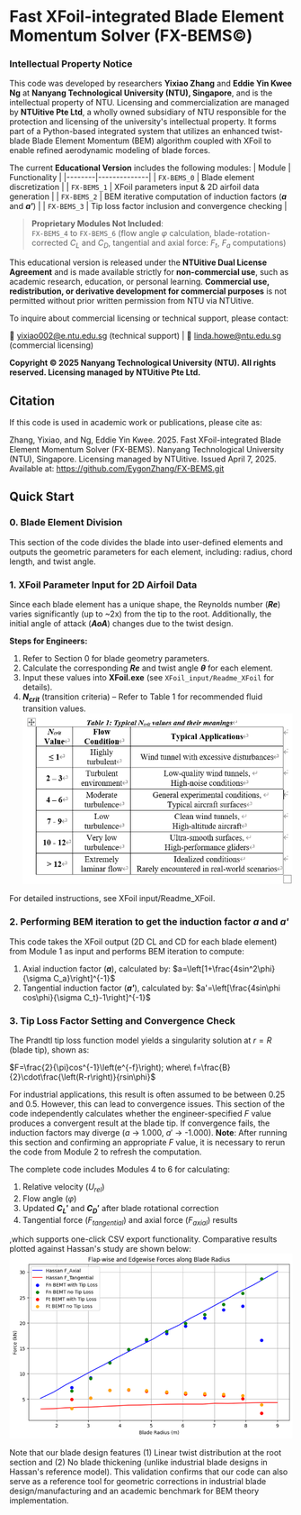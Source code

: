 # Fast XFoil-integrated Blade Element Momentum Solver (FX-BEMS©)

### Intellectual Property Notice
This code was developed by researchers **Yixiao Zhang** and **Eddie Yin Kwee Ng** at **Nanyang Technological University (NTU), Singapore**, and is the intellectual property of NTU. Licensing and commercialization are managed by **NTUitive Pte Ltd**, a wholly owned subsidiary of NTU responsible for the protection and licensing of the university's intellectual property. It forms part of a Python-based integrated system that utilizes an enhanced twist-blade Blade Element Momentum (BEM) algorithm coupled with XFoil to enable refined aerodynamic modeling of blade forces.

The current **Educational Version** includes the following modules:
| Module | Functionality |
|--------|--------------|
| `FX-BEMS_0` | Blade element discretization |
| `FX-BEMS_1` | XFoil parameters input & 2D airfoil data generation |
| `FX-BEMS_2` | BEM iterative computation of induction factors (***a*** and ***a'***) |
| `FX-BEMS_3` | Tip loss factor inclusion and convergence checking |

> **Proprietary Modules Not Included**:  
> `FX-BEMS_4` to `FX-BEMS_6` (flow angle $φ$ calculation, blade-rotation-corrected $C_L$ and $C_D$, tangential and axial force: $F_t$, $F_a$ computations)

This educational version is released under the **NTUitive Dual License Agreement** and is made available strictly for **non-commercial use**, such as academic research, education, or personal learning. **Commercial use, redistribution, or derivative development for commercial purposes** is not permitted without prior written permission from NTU via NTUitive.

To inquire about commercial licensing or technical support, please contact:

📧 [yixiao002@e.ntu.edu.sg](mailto:yixiao002@e.ntu.edu.sg) (technical support) | 📧 [linda.howe@ntu.edu.sg](mailto:linda.howe@ntu.edu.sg) (commercial licensing)

**Copyright © 2025 Nanyang Technological University (NTU). All rights reserved. Licensing managed by NTUitive Pte Ltd.**

## Citation
If this code is used in academic work or publications, please cite as:

Zhang, Yixiao, and Ng, Eddie Yin Kwee. 2025. Fast XFoil-integrated Blade Element Momentum Solver (FX-BEMS). Nanyang Technological University (NTU), Singapore. Licensing managed by NTUitive. Issued April 7, 2025. Available at: https://github.com/EygonZhang/FX-BEMS.git

## Quick Start
### 0. Blade Element Division
This section of the code divides the blade into user-defined elements and outputs the geometric parameters for each element, including:
radius, chord length, and twist angle.
 
### 1. XFoil Parameter Input for 2D Airfoil Data
Since each blade element has a unique shape, the Reynolds number (***Re***) varies significantly (up to ~2x) from the tip to the root. Additionally, the initial angle of attack (***AoA***) changes due to the twist design.

**Steps for Engineers:**
 1. Refer to Section 0 for blade geometry parameters.
 2. Calculate the corresponding ***Re*** and twist angle ***θ*** for each element.
 3. Input these values into **XFoil.exe** (see ```XFoil_input/Readme_XFoil``` for details).
 4. **$N_{crit}$** (transition criteria) – Refer to Table 1 for recommended fluid transition values.
![Typical Ncrit values and their meanings](https://raw.githubusercontent.com/EygonZhang/FX-BEMS/main/figures/Ncrit%20reference%20table.png)

For detailed instructions, see XFoil input/Readme_XFoil.

### 2.  Performing BEM iteration to get the induction factor ***a*** and ***a'***
This code takes the XFoil output (2D CL and CD for each blade element) from Module 1 as input and performs BEM iteration to compute:

 1. Axial induction factor (***a***), calculated by: $a=\left[1+\frac{4sin^2\phi}{\sigma C_a}\right]^{-1}$
 2. Tangential induction factor (***a'***), calculated by: $a'=\left[\frac{4sin\phi cos\phi}{\sigma C_t}-1\right]^{-1}$

### 3. Tip Loss Factor Setting and Convergence Check
The Prandtl tip loss function model yields a singularity solution at $r = R$ (blade tip), shown as: 

$F=\frac{2}{\pi}cos^{-1}\left(e^{-f}\right); where\ f=\frac{B}{2}\cdot\frac{\left(R-r\right)}{rsin\phi}$

For industrial applications, this result is often assumed to be between 0.25 and 0.5. However, this can lead to convergence issues. This section of the code independently calculates whether the engineer-specified $F$ value produces a convergent result at the blade tip. If convergence fails, the induction factors may diverge ($a$ → 1.000, $a'$ → -1.000). 
**Note**: After running this section and confirming an appropriate $F$ value, it is necessary to rerun the code from Module 2 to refresh the computation.

The complete code includes Modules 4 to 6 for calculating: 
 1. Relative velocity ($U_{rel}$)
 2. Flow angle ($φ$)
 3. Updated **${C_L}'$** and **${C_D}'$** after blade rotational correction
 4. Tangential force ($F_{tangential}$) and axial force ($F_{axial}$) results

,which supports one-click CSV export functionality. Comparative results plotted against Hassan's study are shown below:
![Force result comparison with Hassan w/o BEM correction!](https://github.com/EygonZhang/FX-BEMS/blob/main/results/Example%20blade_results.png)

Note that our blade design features (1) Linear twist distribution at the root section and (2) No blade thickening (unlike industrial blade designs in Hassan's reference model). This validation confirms that our code can also serve as a reference tool for geometric corrections in industrial blade design/manufacturing and an academic benchmark for BEM theory implementation.




